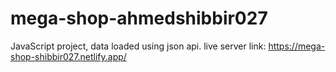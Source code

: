 # mega-shop-ahmedshibbir027
JavaScript project, data loaded using json api.
live server link: https://mega-shop-shibbir027.netlify.app/
